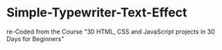 # Simple-Typewriter-Text-Effect
re-Coded from the Course "30 HTML, CSS and JavaScript projects in 30 Days for Beginners"
